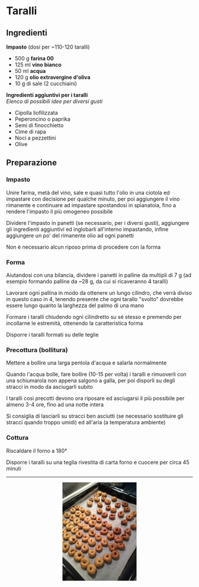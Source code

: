 # Taralli

## Ingredienti

**Impasto** (dosi per ~110-120 taralli)

* 500 g **farina 00**
* 125 ml **vino bianco**
* 50 ml **acqua**
* 120 g **olio extravergine d'oliva**
* 10 g di sale (2 cucchiaini)

**Ingredienti aggiuntivi per i taralli**  
_Elenco di possibili idee per diversi gusti_

* Cipolla liofilizzata
* Peperoncino o paprika
* Semi di finocchietto
* Cime di rapa
* Noci a pezzettini
* Olive

## Preparazione

### Impasto

Unire farina, metà del vino, sale e quasi tutto l'olio in una ciotola ed impastare con decisione per qualche minuto, per poi aggiungere il vino rimanente e continuare ad impastare spostandosi in spianatoia, fino a rendere l'impasto il più omogeneo possibile

Dividere l'impasto in panetti (se necessario, per i diversi gusti), aggiungere gli ingredienti aggiuntivi ed inglobarli all'interno impastando, infine aggiungere un po' del rimanente olio ad ogni panetti

Non è necessario alcun riposo prima di procedere con la forma

### Forma

Aiutandosi con una bilancia, dividere i panetti in palline da multipli di 7 g (ad esempio formando palline da ~28 g, da cui si ricaveranno 4 taralli)

Lavorare ogni pallina in modo da ottenere un lungo cilindro, che verrà diviso in questo caso in 4, tenendo presente che ogni tarallo "svolto" dovrebbe essere lungo quanto la larghezza del palmo di una mano

Formare i taralli chiudendo ogni cilindretto su sé stesso e premendo per incollarne le estremità, ottenendo la caratteristica forma

Disporre i taralli formati su delle teglie

### Precottura (bollitura)

Mettere a bollire una larga pentola d'acqua e salarla normalmente

Quando l'acqua bolle, fare bollire (10-15 per volta) i taralli e rimuoverli con una schiumarola non appena salgono a galla, per poi disporli su degli stracci in modo da asciugarli subito

I taralli così precotti devono ora riposare ed asciugarsi il più possibile per almeno 3-4 ore, fino ad una notte intera

Si consiglia di lasciarli su stracci ben asciutti (se necessario sostituire gli stracci quando troppo umidi) ed all'aria (a temperatura ambiente)

### Cottura

Riscaldare il forno a 180°

Disporre i taralli su una teglia rivestita di carta forno e cuocere per circa 45 minuti

___

<p align="center">
<img src="../img/taralli_1.jpg" alt="Taralli" onclick="window.open(this.src)" width="200"/>
</p>

